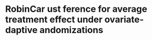 # RobinCar <Rob>ust <in>ference for average treatment effect under <c>ovariate-<a>daptive <r>andomizations
